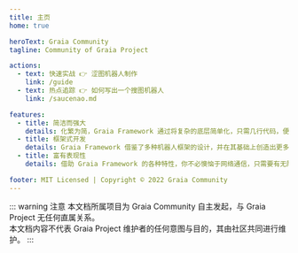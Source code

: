 ```yaml
---
title: 主页
home: true

heroText: Graia Community
tagline: Community of Graia Project

actions:
  - text: 快速实战 👉 涩图机器人制作
    link: /guide
  - text: 热点追踪 👉 如何写出一个搜图机器人
    link: /saucenao.md

features:
  - title: 简洁而强大
    details: 化繁为简，Graia Framework 通过将复杂的底层简单化，只需几行代码，便可创造无限可能。
  - title: 框架式开发
    details: Graia Framework 借鉴了多种机器人框架的设计，并在其基础上创造出更多独有设计，帮助开发者更快更好地创作。
  - title: 富有表现性
    details: 借助 Graia Framework 的各种特性，你不必懊恼于网络通信，只需要有无限的想法就能实现你想要的一切。

footer: MIT Licensed | Copyright © 2022 Graia Community
---
```


<!--
### 123，321，啊~ 啊~

``` python
# Something should be here

# Such as CLI?
```
-->

::: warning 注意
本文档所属项目为 Graia Community 自主发起，与 Graia Project 无任何直属关系。  
本文档内容不代表 Graia Project 维护者的任何意图与目的，其由社区共同进行维护。
:::
